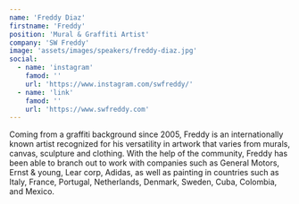 ```yaml
---
name: 'Freddy Diaz'
firstname: 'Freddy'
position: 'Mural & Graffiti Artist'
company: 'SW Freddy'
image: 'assets/images/speakers/freddy-diaz.jpg'
social:
  - name: 'instagram'
    famod: ''
    url: 'https://www.instagram.com/swfreddy/'
  - name: 'link'
    famod: ''
    url: 'https://www.swfreddy.com'
---
```


Coming from a graffiti background since 2005, Freddy is an internationally known artist recognized for his versatility in artwork that varies from murals, canvas, sculpture and clothing. With the help of the community, Freddy has been able to branch out to work with companies such as General Motors, Ernst & young, Lear corp, Adidas, as well as painting in countries such as Italy, France, Portugal, Netherlands, Denmark, Sweden, Cuba, Colombia, and Mexico.
